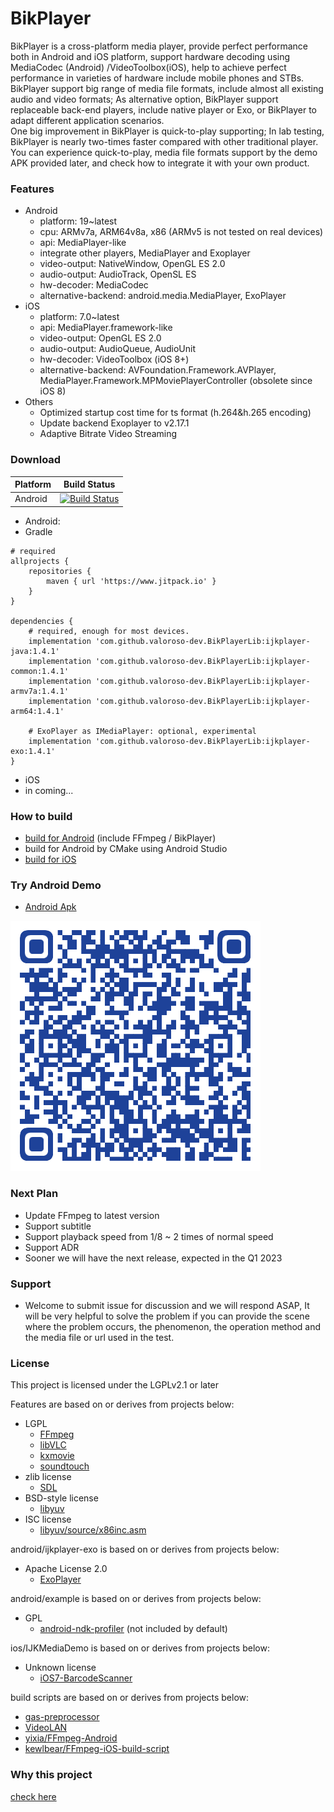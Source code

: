 # BikPlayer
BikPlayer is a cross-platform media player, provide perfect performance both in Android and iOS platform, support hardware decoding using MediaCodec (Android) /VideoToolbox(iOS), help to achieve perfect performance in varieties of hardware include mobile phones and STBs.  
BikPlayer support big range of media file formats, include almost all existing audio and video formats; As alternative option, BikPlayer support replaceable back-end players, include native player or Exo, or BikPlayer to adapt different application scenarios.  
One big improvement in BikPlayer is quick-to-play supporting; In lab testing, BikPlayer is nearly two-times faster compared with other traditional player.  
You can experience quick-to-play, media file formats support by the demo APK provided later, and check how to integrate it with your own product.

### Features
- Android 
  - platform: 19~latest
  - cpu: ARMv7a, ARM64v8a, x86 (ARMv5 is not tested on real devices)
  - api: MediaPlayer-like
  - integrate other players, MediaPlayer and Exoplayer
  - video-output: NativeWindow, OpenGL ES 2.0
  - audio-output: AudioTrack, OpenSL ES
  - hw-decoder: MediaCodec
  - alternative-backend: android.media.MediaPlayer, ExoPlayer
- iOS
  - platform: 7.0~latest
  - api: MediaPlayer.framework-like
  - video-output: OpenGL ES 2.0
  - audio-output: AudioQueue, AudioUnit
  - hw-decoder: VideoToolbox (iOS 8+)
  - alternative-backend: AVFoundation.Framework.AVPlayer, MediaPlayer.Framework.MPMoviePlayerController (obsolete since iOS 8)
- Others
  - Optimized startup cost time for ts format (h.264&h.265 encoding)
  - Update backend Exoplayer to v2.17.1
  - Adaptive Bitrate Video Streaming

### Download

 Platform | Build Status
 -------- | ------------
 Android | [![Build Status](https://jitpack.io/v/valoroso-dev/BikPlayerLib.svg)](https://jitpack.io/#valoroso-dev/BikPlayerLib)

- Android:
 - Gradle
```
# required
allprojects {
    repositories {
        maven { url 'https://www.jitpack.io' }
    }
}

dependencies {
    # required, enough for most devices.
    implementation 'com.github.valoroso-dev.BikPlayerLib:ijkplayer-java:1.4.1'
    implementation 'com.github.valoroso-dev.BikPlayerLib:ijkplayer-common:1.4.1'
    implementation 'com.github.valoroso-dev.BikPlayerLib:ijkplayer-armv7a:1.4.1'
    implementation 'com.github.valoroso-dev.BikPlayerLib:ijkplayer-arm64:1.4.1'

    # ExoPlayer as IMediaPlayer: optional, experimental
    implementation 'com.github.valoroso-dev.BikPlayerLib:ijkplayer-exo:1.4.1'
}
```
- iOS
 - in coming...

### How to build
  - [build for Android](doc/build_android.md) (include FFmpeg / BikPlayer)
  - build for Android by CMake using Android Studio
  - [build for iOS](doc/build_iOS.md)


### Try Android Demo
-  [Android Apk](https://github.com/valoroso-dev/BikPlayerLib/blob/master/BikPlayer.apk)

![android demo](doc/android_demo.png)

### Next Plan
- Update FFmpeg to latest version
- Support subtitle
- Support playback speed from 1/8 ~ 2 times of normal speed
- Support ADR
- Sooner we will have the next release, expected in the Q1 2023

### Support
- Welcome to submit issue for discussion and we will respond ASAP, It will be very helpful to solve the problem if you can provide the scene where the problem occurs, the phenomenon, the operation method and the media file or url used in the test.

### License

This project is licensed under the LGPLv2.1 or later

Features are based on or derives from projects below:
- LGPL
  - [FFmpeg](http://git.videolan.org/?p=ffmpeg.git)
  - [libVLC](http://git.videolan.org/?p=vlc.git)
  - [kxmovie](https://github.com/kolyvan/kxmovie)
  - [soundtouch](http://www.surina.net/soundtouch/sourcecode.html)
- zlib license
  - [SDL](http://www.libsdl.org)
- BSD-style license
  - [libyuv](https://code.google.com/p/libyuv/)
- ISC license
  - [libyuv/source/x86inc.asm](https://code.google.com/p/libyuv/source/browse/trunk/source/x86inc.asm)

android/ijkplayer-exo is based on or derives from projects below:
- Apache License 2.0
  - [ExoPlayer](https://github.com/google/ExoPlayer)

android/example is based on or derives from projects below:
- GPL
  - [android-ndk-profiler](https://github.com/richq/android-ndk-profiler) (not included by default)

ios/IJKMediaDemo is based on or derives from projects below:
- Unknown license
  - [iOS7-BarcodeScanner](https://github.com/jpwiddy/iOS7-BarcodeScanner)

build scripts are based on or derives from projects below:
- [gas-preprocessor](http://git.libav.org/?p=gas-preprocessor.git)
- [VideoLAN](http://git.videolan.org)
- [yixia/FFmpeg-Android](https://github.com/yixia/FFmpeg-Android)
- [kewlbear/FFmpeg-iOS-build-script](https://github.com/kewlbear/FFmpeg-iOS-build-script) 

### Why this project
[check here](doc/whythisproject.md)
